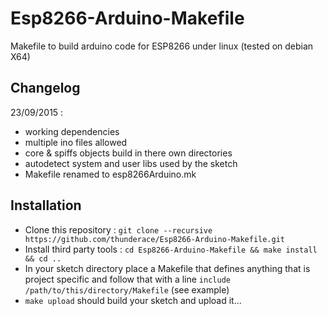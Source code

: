 # Esp8266-Arduino-Makefile
Makefile to build arduino code for ESP8266 under linux (tested on debian X64)

## Changelog
23/09/2015 : 
- working dependencies
- multiple ino files allowed
- core & spiffs objects build in there own directories
- autodetect system and user libs used by the sketch
- Makefile renamed to esp8266Arduino.mk

## Installation
- Clone this repository : `git clone --recursive https://github.com/thunderace/Esp8266-Arduino-Makefile.git`
- Install third party tools : `cd Esp8266-Arduino-Makefile && make install && cd ..` 
- In your sketch directory place a Makefile that defines anything that is project specific and follow that with a line `include /path/to/this/directory/Makefile` (see example)
- `make upload` should build your sketch and upload it...
 


